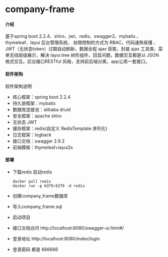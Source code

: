 # company-frame

#### 介绍

基于spring boot 2.2.4、shiro、jwt、redis、swagger2、mybatis 、thymeleaf、layui 后台管理系统， 权限控制的方式为 RBAC。代码通熟易懂 、JWT（无状态token）过期自动刷新，数据全程 ajax 获取，封装 ajax 工具类、菜单无线层级展示，解决 layui.tree 树形组件，回显问题。数据交互都是以 JSON 格式交互。后台接口RESTful 风格，支持前后端分离，app公用一套接口。

#### 软件架构

软件架构说明

- 核心框架：spring boot 2.2.4
- 持久层框架：mybatis
- 数据库连接池：alibaba druid
- 安全框架：apache shiro
- 无状态 JWT
- 缓存框架：redis(自定义 RedisTemplate 序列化)
- 日志框架：logback
- 接口文档：swagger 2.9.2
- 前端模板：thymeleaf+layui2x

#### **部署**

- 下载redis 启动redis

  ```
  docker pull redis
  docker run -p 6379:6379 -d redis
  ```

- 创建company_frame数据库

- 导入company_frame.sql

- 启动项目

- 接口文档访问 http://localhost:8080/swagger-ui.html#/

- 登录地址 http://localhost:8080/index/login

- 登录密码 都是 666666
